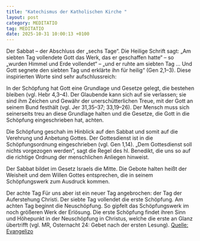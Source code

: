 ```yaml
---
title: "Katechismus der Katholischen Kirche "
layout: post
category: MEDITATIO
tag: MEDITATIO
date: 2025-10-31 10:00:13 +0100
---
```

Der Sabbat – der Abschluss der „sechs Tage“. Die Heilige Schrift sagt: „Am siebten Tag vollendete Gott das Werk, das er geschaffen hatte“ – so „wurden Himmel und Erde vollendet“ – „und er ruhte am siebten Tag … Und Gott segnete den siebten Tag und erklärte ihn für heilig“ (Gen 2,1–3).<!--more--> Diese inspirierten Worte sind sehr aufschlussreich:

In der Schöpfung hat Gott eine Grundlage und Gesetze gelegt, die bestehen bleiben (vgl. Hebr 4,3–4). Der Glaubende kann sich auf sie verlassen; sie sind ihm Zeichen und Gewähr der unerschütterlichen Treue, mit der Gott an seinem Bund festhält (vgl. Jer 31,35–37; 33,19–26). Der Mensch muss sich seinerseits treu an diese Grundlage halten und die Gesetze, die Gott in die Schöpfung eingeschrieben hat, achten.
 
Die Schöpfung geschah im Hinblick auf den Sabbat und somit auf die Verehrung und Anbetung Gottes. Der Gottesdienst ist in die Schöpfungsordnung eingeschrieben (vgl. Gen 1,14). „Dem Gottesdienst soll nichts vorgezogen werden“, sagt die Regel des hl. Benedikt, die uns so auf die richtige Ordnung der menschlichen Anliegen hinweist.

Der Sabbat bildet im Gesetz Israels die Mitte. Die Gebote halten heißt der Weisheit und dem Willen Gottes entsprechen, die in seinem Schöpfungswerk zum Ausdruck kommen.

Der achte Tag 
Für uns aber ist ein neuer Tag angebrochen: der Tag der Auferstehung Christi. Der siebte Tag vollendet die erste Schöpfung. Am achten Tag beginnt die Neuschöpfung. So gipfelt das Schöpfungswerk im noch größeren Werk der Erlösung. Die erste Schöpfung findet ihren Sinn und Höhepunkt in der Neuschöpfung in Christus, welche die erste an Glanz übertrifft (vgl. MR, Osternacht 24: Gebet nach der ersten Lesung).
[Quelle: Evangelizo](https://evangeliumtagfuertag.org/DE/gospel)